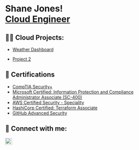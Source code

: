 <h1>Shane Jones! <br/><a href="https://github.com/ShaneHQ">Cloud Engineer</a></h1>

<h2>👨‍💻 Cloud Projects:</h2>


  - [Weather Dashboard](https://github.com/ShaneHQ/weather-dashboard-demo)

  - [Project 2](#)

<h2>📄 Certifications</h2>

- [CompTIA Security+](https://www.credly.com/badges/2a2f7f76-ed2e-4b22-a11c-3f7dd4bbf6b9/linked_in_profile)
- [Microsoft Certified: Information Protection and Compliance Administrator Associate (SC-400)](https://learn.microsoft.com/en-us/users/shanejones-7567/credentials/9080a84dbcce8ab6?ref=https%3A%2F%2Fwww.linkedin.com%2F)
- [AWS Certified Security - Speciality](https://www.credly.com/badges/892d7c35-101c-44f6-a55d-33fe3323d32a/linked_in_profile)
- [HashiCorp Certified: Terraform Associate](https://www.credly.com/badges/7075630a-9945-440a-9df1-ac0c1ee0a98e)
- [GitHub Advanced Security](https://www.credly.com/badges/f6b22c3b-cfbb-4b2c-8c02-0a14f991036c/linked_in_profile)

<h2> 🤳 Connect with me:</h2>


[<img align="left" alt="JoshMadakor | LinkedIn" width="22px" src="https://cdn.jsdelivr.net/npm/simple-icons@v3/icons/linkedin.svg" />][linkedin]

[linkedin]: https://www.linkedin.com/in/shane-jones-12a928268/

<!--
**joshmadakor1/joshmadakor1** is a ✨ _special_ ✨ repository because its `README.md` (this file) appears on your GitHub profile.

Here are some ideas to get you started:

- 🔭 I’m currently working on ...
- 🌱 I’m currently learning ...
- 👯 I’m looking to collaborate on ...
- 🤔 I’m looking for help with ...
- 💬 Ask me about ...
- 📫 How to reach me: ...
- 😄 Pronouns: ...
- ⚡ Fun fact: ...
-->
